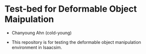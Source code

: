 # Test-bed for Deformable Object Maipulation 

* Chanyoung Ahn (cold-young)
  
* This repository is for testing the deformable object manipulation environment in Isaacsim.

